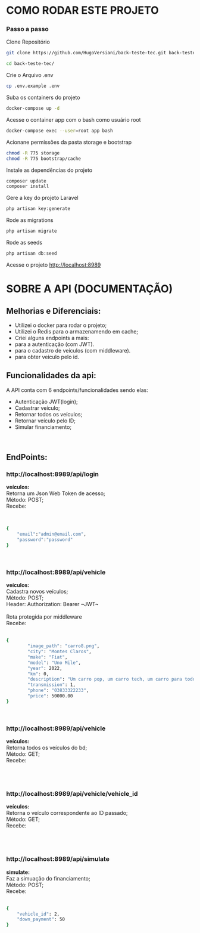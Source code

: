 
# COMO RODAR ESTE PROJETO

### Passo a passo
Clone Repositório
```sh
git clone https://github.com/HugoVersiani/back-teste-tec.git back-teste-tec
```
```sh
cd back-teste-tec/

```

Crie o Arquivo .env
```sh
cp .env.example .env
```

Suba os containers do projeto
```sh
docker-compose up -d
```

Acesse o container app com o bash como usuário root
```sh
docker-compose exec --user=root app bash
```

Acionane permissões da pasta storage e bootstrap 

```sh
chmod -R 775 storage
chmod -R 775 bootstrap/cache
```

Instale as dependências do projeto
```sh
composer update
composer install
```

Gere a key do projeto Laravel
```sh
php artisan key:generate
```

Rode as migrations
```sh
php artisan migrate
```

Rode as seeds 
```sh
php artisan db:seed 
```

Acesse o projeto
[http://localhost:8989](http://localhost:8989)


# SOBRE A API (DOCUMENTAÇÃO)


## Melhorias e Diferenciais:

- Utilizei o docker para rodar o projeto;<br/>
- Utilizei o Redis para o armazenamendo em cache;<br/>
- Criei alguns endpoints a mais:<br/>
- para a autenticação (com JWT).<br/>
- para o cadastro de veículos (com middleware).<br/>
- para obter veiculo pelo id.<br/>

## Funcionalidades da api:

A API conta com 6 endpoints/funcionalidades sendo elas:
- Autenticação JWT(login);
- Cadastrar veículo;
- Retornar todos os veículos;
- Retornar veículo pelo ID;
- Simular financiamento;

<br/>

## EndPoints:

### http://localhost:8989/api/login

**veículos:** <br/>
Retorna um Json Web Token de acesso;<br/>
Método: POST;<br/>
Recebe:<br/><br/>

``` bash

{
	"email":"admin@email.com",
	"password":"password"
}

```
<br/>

### http://localhost:8989/api/vehicle

**veículos:** <br/>
Cadastra novos veículos;<br/>
Método: POST;<br/>
Header: Authorization: Bearer ~JWT~<br/><br/>
Rota protegida por middleware<br/>
Recebe: <br/><br/>

```bash
{
        "image_path": "carro8.png",
        "city": "Montes Claros",
        "make": "Fiat",
        "model": "Uno Mile",
        "year": 2022,
        "km": 0,
        "description": "Um carro pop, um carro tech, um carro para todos os momentos.",
        "transmission": 1,
        "phone": "03833322233",
        "price": 50000.00
}
```

<br/>

### http://localhost:8989/api/vehicle

**veículos:** <br/>
Retorna todos os veículos do bd;<br/>
Método: GET;<br/>
Recebe:<br/><br/>



<br/>

### http://localhost:8989/api/vehicle/vehicle_id

**veículos:** <br/>
Retorna o veículo correspondente ao ID passado;<br/>
Método: GET;<br/>
Recebe:<br/><br/>


<br/>

### http://localhost:8989/api/simulate

**simulate:** <br/>
Faz a simuação do financiamento;<br/>
Método: POST;<br/>
Recebe:<br/><br/>

```bash
{
	"vehicle_id": 2,
	"down_payment": 50
}
```

<br/>
